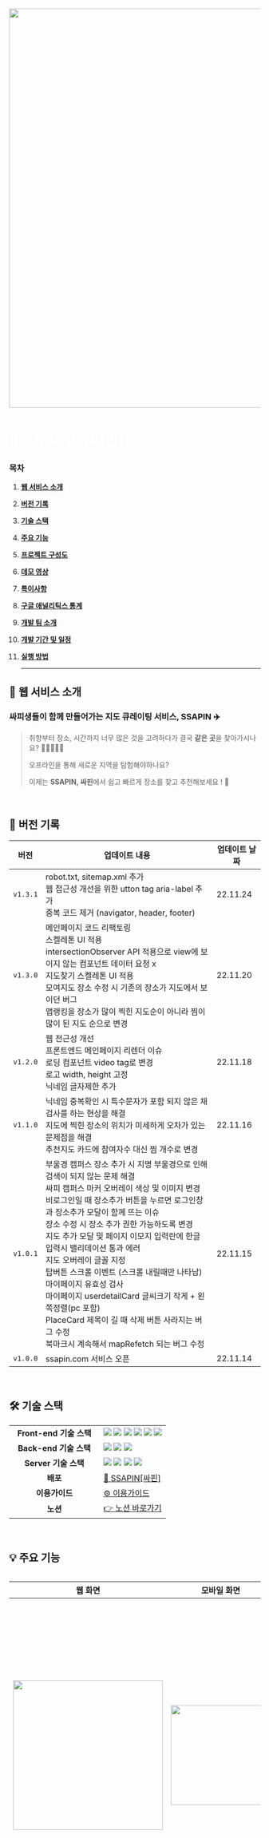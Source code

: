 ###

<div align="center">
<img align="center" src="https://www.notion.so/image/https%3A%2F%2Fs3-us-west-2.amazonaws.com%2Fsecure.notion-static.com%2Fa879f386-de37-48d1-a149-06190fe24c5f%2Fnotion_%25EA%25B0%2580%25EC%259D%2584_%25ED%2591%259C%25EC%25A7%2580.png?table=block&id=9ab287af-8b1b-4226-9245-74edef1017be&spaceId=70212d7a-cf4e-4637-9c1c-d9387abe4d14&width=1780&userId=721c2187-3c34-4657-8dfe-1e18670710c8&cache=v2" width="800" />  
</div>
<div align="left">
    <h1 align="left">
      <font align="left" size="6" color="#ffffff"> 📌 SSAPIN[싸핀] </font>
    </h1>
  </div>

### 목차

1. [**웹 서비스 소개**](#1)

2. [**버전 기록**](#2)

3. [**기술 스택**](#3)

4. [**주요 기능**](#4)

5. [**프로젝트 구성도**](#5)

6. [**데모 영상**](#6)

7. [**특이사항**](#7)

8. [**구글 애널리틱스 통계**](#8)

9. [**개발 팀 소개**](#9)

10. [**개발 기간 및 일정**](#10)

11. [**실행 방법**](#11)

    <hr />

<div id="1"></div>

## 📌 웹 서비스 소개

### **싸피생들이 함께 만들어가는 지도 큐레이팅 서비스, SSAPIN** ✈️

> 취향부터 장소, 시간까지 너무 많은 것을 고려하다가 결국 **같은 곳**을 찾아가시나요? 🚶🏻‍♀️🚶🏻
>
> 오프라인을 통해 새로운 지역을 탐험해야하나요?
>
> 이제는 **SSAPIN, 싸핀**에서 쉽고 빠르게 장소를 찾고 추천해보세요 ! 📌

<br />

<div id="2"></div>

## 📌 버전 기록

|   버전   | <div align="center">업데이트 내용</div>                                                                                                                                                                                                                                                                                                                                                                                                                                                                                                                                                                                                                      | 업데이트 날짜 |
| :------: | ------------------------------------------------------------------------------------------------------------------------------------------------------------------------------------------------------------------------------------------------------------------------------------------------------------------------------------------------------------------------------------------------------------------------------------------------------------------------------------------------------------------------------------------------------------------------------------------------------------------------------------------------------------ | ------------- |
| `v1.3.1` | robot.txt, sitemap.xml 추가<br/>웹 접근성 개선을 위한 utton tag aria-label 추가<br/>중복 코드 제거 (navigator, header, footer)<br/>                                                                                                                                                                                                                                                                                                                                                                                                                                                                                                                          | 22.11.24      |
| `v1.3.0` | 메인페이지 코드 리팩토링 <br /> 스켈레톤 UI 적용 <br /> intersectionObserver API 적용으로 view에 보이지 않는 컴포넌트 데이터 요청 x <br /> 지도찾기 스켈레톤 UI 적용 <br /> 모여지도 장소 수정 시 기존의 장소가 지도에서 보이던 버그 <br /> 맵랭킹을 장소가 많이 찍힌 지도순이 아니라 찜이 많이 된 지도 순으로 변경                                                                                                                                                                                                                                                                                                                                          | 22.11.20      |
| `v1.2.0` | 웹 전근성 개선 <br /> 프론트엔드 메인페이지 리렌더 이슈 <br /> 로딩 컴포넌트 video tag로 변경 <br /> 로고 width, height 고정 <br /> 닉네임 글자제한 추가                                                                                                                                                                                                                                                                                                                                                                                                                                                                                                     | 22.11.18      |
| `v1.1.0` | 닉네임 중복확인 시 특수문자가 포함 되지 않은 채 검사를 하는 현상을 해결 <br /> 지도에 찍힌 장소의 위치가 미세하게 오차가 있는 문제점을 해결 <br /> 추천지도 카드에 참여자수 대신 찜 개수로 변경                                                                                                                                                                                                                                                                                                                                                                                                                                                              | 22.11.16      |
| `v1.0.1` | 부울경 캠퍼스 장소 추가 시 지명 부울경으로 인해 검색이 되지 않는 문제 해결 <br /> 싸피 캠퍼스 마커 오버레이 색상 및 이미지 변경 <br /> 비로그인일 때 장소추가 버튼을 누르면 로그인창과 장소추가 모달이 함께 뜨는 이슈 <br /> 장소 수정 시 장소 추가 권한 가능하도록 변경 <br /> 지도 추가 모달 및 페이지 이모지 입력란에 한글 입력시 밸리데이션 통과 에러 <br /> 지도 오버레이 글꼴 지정 <br /> 탑버튼 스크롤 이벤트 (스크롤 내릴때만 나타남) <br /> 마이페이지 유효성 검사 <br /> 마이페이지 userdetailCard 글씨크기 작게 + 왼쪽정렬(pc 포함) <br /> PlaceCard 제목이 길 때 삭제 버튼 사라지는 버그 수정 <br /> 북마크시 계속해서 mapRefetch 되는 버그 수정 | 22.11.15      |
| `v1.0.0` | ssapin.com 서비스 오픈                                                                                                                                                                                                                                                                                                                                                                                                                                                                                                                                                                                                                                       | 22.11.14      |

<br />
<div id="3"></div>

## 🛠 기술 스택

<table align="center">
  <tr>
    <td align="center" width="165"><strong>Front-end 기술 스택</strong></td>
    <td>
      <div>
        <img src="https://img.shields.io/badge/TypeScript-3178C6?&logo=typescript&logoColor=white"/>
        <img src="https://img.shields.io/badge/React-61DAFB?style=  &logo=react&logoColor=white"/>
        <img src="https://img.shields.io/badge/Recoil-212121?style=  &logo=Recoil&logoColor=white"/>
        <img src="https://img.shields.io/badge/ReactQuery-FF4154?style=  &logo=ReactQuery&logoColor=white"/>
        <img src="https://img.shields.io/badge/Emotion-C865B9?style=  &logo=Emotion&logoColor=white"/>
        <img src="https://img.shields.io/badge/Axios-5A29E4?style=&logo=Axios&logoColor=white"/>
      </div>
    </td>
  </tr>
  <tr>
    <td align="center" width="165"><strong>Back-end 기술 스택</strong></td>
    <td>
        <img src="https://img.shields.io/badge/SpringBoot-6DB33F?style=  &logo=springboot&logoColor=white"/>
        <img src="https://img.shields.io/badge/MySQL-4479A1?style=  &logo=mysql&logoColor=white"/>
        <img src="https://img.shields.io/badge/JPA-212121?style=  &logo=jpa&logoColor=white"/>
    </td>
  </tr>
  <tr>
    <td align="center" width="165"><strong>Server 기술 스택</strong></td>
    <td>
        <img src="https://img.shields.io/badge/NGINX-009639?style=  &logo=nginx&logoColor=white"/>
        <img src="https://img.shields.io/badge/Docker-2496ED?style=  &logo=docker&logoColor=white"/>
        <img src="https://img.shields.io/badge/Jenkins-D24939?style=  &logo=jenkins&logoColor=white"/>
        <img src="https://img.shields.io/badge/AmazonAWS-232F3E?style=  &logo=amazonaws&logoColor=white"/>
    </div>
  </tr>
  <tr>
    <td align="center"><strong>배포</strong></td>
    <td>
      <a href="https://ssapin.com" target="_blank">
        📌 SSAPIN[싸핀]
      </a>
    </td>
  </tr>
  <tr>
    <td align="center"><strong>이용가이드</strong></td>
    <td>
      <a href="https://positive-gambler-f01.notion.site/SSAPIN-9ab287af8b1b4226924574edef1017be">
        ⚙️ 이용가이드
      </a>
    </td>
  </tr>
    <tr>
    <td align="center"><strong>노션</strong></td>
    <td>
      <a href="https://sly-hexagon-e43.notion.site/SSAPIN-A307-7a6bc90d0e8c4828981d7ddc37d9d6bb">
        👉 노션 바로가기
      </a>
    </td>
  </tr>
<table>
<br />
<div id="4"></div>

## 💡 주요 기능

| 웹 화면                                                                                                                                                           | 모바일 화면                                                                                                                     | 기능                                                                                                                                                                                                                                         |
| ----------------------------------------------------------------------------------------------------------------------------------------------------------------- | ------------------------------------------------------------------------------------------------------------------------------- | -------------------------------------------------------------------------------------------------------------------------------------------------------------------------------------------------------------------------------------------- |
| <img src="https://user-images.githubusercontent.com/82889580/203583856-5759b215-527f-4369-8bb4-8671e9c6b2af.gif" width="300" />                                   | <img src="https://user-images.githubusercontent.com/82889580/203585692-1b481578-c380-49d5-8b7e-060b0990277a.gif" width="200" /> | **메인**<br/>운영진이 제공하는 미션, 상위 유저, 핫 플레이스, 추천 지도, 모여지도를 확인할 수 있습니다.                                                                                                                                       |
| <img src="https://user-images.githubusercontent.com/82889580/203585732-9aa046ca-eb6d-4b07-a894-02836c903043.gif" width="300" />                                   | <img src="https://user-images.githubusercontent.com/82889580/203588064-16834099-5d72-45de-9870-ee7bdec17b86.gif" width="200" /> | **회원가입 및 로그인**<br/>카카오 소셜 로그인을 통해 서비스에 가입할 수 있습니다.<br/>회원가입 후 마이페이지로 이동하며 이모지, 별명, 소속 캠퍼스를 변경할 수 있습니다.                                                                      |
| <img src="https://user-images.githubusercontent.com/82889580/203588943-542bbde7-2d7b-4ae6-8ee7-891a1ef6890c.gif" width="300" />                                   | <img src="https://user-images.githubusercontent.com/82889580/203588783-8e3c3748-3f5f-4594-b611-86e5c881ebfc.gif" width="200" /> | **모여지도**<br/>지정된 주제에 따라 사용자가 자신만의 베스트 장소, 딱 한 곳만 찍는 지도입니다.                                                                                                                                               |
| <img title="" src="https://user-images.githubusercontent.com/82889580/203589477-b59fb2dc-a6c6-48c4-a510-1c2cd3a7b121.gif" alt="" width="300" data-align="center"> | <img src="https://user-images.githubusercontent.com/82889580/203589495-e8eae542-b2e7-488e-90c4-7bf15072c7f8.gif" width="200" /> | 추천지도 만들기<br/>사용자가 원하는 테마의 지도를 직접 제작하여 공유하고 설정에 따라 혼자 찍거나 다른 사용자들과 함께 찍을 수 있습니다.                                                                                                      |
| <img src="https://user-images.githubusercontent.com/82889580/203590274-e4690eea-46d4-4e37-82f5-0c32bdfa6cbe.gif" width="300" />                                   | <img src="https://user-images.githubusercontent.com/82889580/203590594-7da07630-cd5a-4ebd-a264-1eb5efc8435f.gif" width="200" /> | 추천지도<br/>사용자가 또는 다른 사람과 함께 찍은 장소들이 나타납니다. 장소 추가하기 버튼을 통해 장소를 추가할 수 있습니다.<br/>장소 추가하기<br/>카카오 지도 API를 활용하여 사용자 캠퍼스 주변의 장소를 검색하고, 지도에 추가할 수 있습니다. |                                                                                                                                                                  | <img title="" src="https://user-images.githubusercontent.com/39465312/203685680-4709979d-2c55-432e-8e0b-63613d79b2df.gif" alt="" width="300" data-align="center"> | <img src="https://user-images.githubusercontent.com/39465312/203687018-d3436e89-18da-4d41-a3e0-8e93b4be705b.gif" width="200" /> | 리뷰추가<br/>장소 상세 모달에서 해당 장소에 대한 한줄평리뷰를 확인 또는 작성할 수 있습니다                                                                                                      |
| <img src="https://user-images.githubusercontent.com/82889580/203591281-4a69f3e8-1cf1-481e-9492-36a3dea68599.gif" width="300" />                                   | <img src="https://user-images.githubusercontent.com/82889580/203596533-40f388d3-0b76-462f-af3b-86514d988ad8.gif" width="200" /> | 공유 하기<br/>추천지도 또는 특정 장소를 카카오톡 또는 URL 복사를 통해 다른 사용자와 공유할 수 있습니다.                                                                                                                                      |
| <img src="https://user-images.githubusercontent.com/82889580/203592968-270a4448-65c8-4ea4-9fa0-cbe1e4567760.gif" width="300" />                                   | <img src="https://user-images.githubusercontent.com/82889580/203592947-6b7b713d-6bf0-4cf8-937a-5b41c5d225c0.gif" width="200" /> | 북마크<br/>추천지도나 장소를 저장할 수 있습니다.                                                                                                                                                                                             |
| <img src="https://user-images.githubusercontent.com/82889580/203593617-791cc63d-fbb3-45e2-ba8a-6a412d233eae.gif" width="300" />                                   | <img src="https://user-images.githubusercontent.com/82889580/203593594-30602477-0f3a-4d6d-9122-5d89c51f7ba0.gif" width="200" /> | 검색<br/>검색어 또는 지도 만들기에서 추가한 다양한 키워드 필터링으로 지도를 검색할 수 있습니다.                                                                                                                                              |
| <img src="https://user-images.githubusercontent.com/82889580/203593792-690d1f83-70d1-4ab5-8381-45dada19e73e.gif" width="300" />                                   | <img src="https://user-images.githubusercontent.com/82889580/203593815-2b58f396-82ed-4acb-a35c-7f66d4124d6e.gif" width="200" /> | 마이페이지<br/>본인이 작성한 지도, 추가한 장소 또는 참여한 지도, 북마크 지도와 장소를 확인할 수 있습니다.                                                                                                                                    |
| <img src="https://user-images.githubusercontent.com/82889580/203594331-6b997fe8-d023-412e-836b-4e231669da84.gif" width="300" />                                   | <img src="https://user-images.githubusercontent.com/82889580/203594294-2f5b6f0a-bd3b-4b35-95a6-019c5fb277a8.gif" width="200" /> | 메인페이지 캠퍼스 변경<br/>캠퍼스를 변경하여 다른 캠퍼스의 지도와 게시물을 확인할 수 있습니다.                                                                                                                                               |

## 📂 프로젝트 구성도

|                                               <div align="center">아키텍쳐(Archtecture)</div>                                                |
| :------------------------------------------------------------------------------------------------------------------------------------------: |
|        <img src="https://user-images.githubusercontent.com/63248831/202904662-b774b2ad-80eb-426e-9c90-b0e7733bc585.png" width="700"/>        |
|                                                           **개체-관계 모델 (ERD)**                                                           |
| <img src="https://user-images.githubusercontent.com/63248831/202904691-d4aabe9e-1d94-4e5b-9702-cbcac9745d41.png" width="600" height="500" /> |

<br />
<div id="6"></div>

## 🎥 데모 영상

<table align="center">
<thead>
  <tr>
    <td align="center"><strong>UCC 영상</strong></th>
    <td align="center"><strong>시연 영상</strong></th>
  </tr>
  </thead>
  <tbody>
  <tr>
    <td>
      <a href="https://youtu.be/FQOTbVC1RZw" target="_blank">
        <img src="https://user-images.githubusercontent.com/63248831/202905596-1bfaa947-9d54-4267-9e36-21041578e049.png" width=400 height=240/>
      </a>
    </td>
    <td>
      <a href="https://youtu.be/ttVSXWWSRlU" target="_blank">
        <img src="https://user-images.githubusercontent.com/63248831/202905634-37e6b337-fb46-411d-8fa5-e6677e986a66.png" width=400 height=240/>
      </a>
    </td>
  </tr>
  </tbody>
<table>
<br />
<div id="7"></div>

## 📍 특이사항

### 검색 엔진 최적화(SEO) 및 웹 접근성(Accessibility)

| 점수                                                                                                                            | 작업 내역                                                                                                                                                                          |
| ------------------------------------------------------------------------------------------------------------------------------- | ---------------------------------------------------------------------------------------------------------------------------------------------------------------------------------- |
| <img src="https://user-images.githubusercontent.com/82889580/203600010-c7688194-eeb5-4978-978a-688d789e2d5e.png" width="300" /> | - Meta Data 설정<br/>- 체계화된 Heading 처리<br/>- 시멘틱 마크업 사용<br/>- Document title 설정<br/>- img 태그의 alt 속성 설정<br/>- HTTPS 적용<br/>- robots.txt, sitemap.xml 설정 |
| <img src="https://user-images.githubusercontent.com/82889580/203606455-ebd53501-7695-4726-bf50-8b7e0301d54d.png" width="300" /> | - 시멘틴 마크업 사용<br/>- 버튼 태그 aria attribute 적용<br/>- img 태그 alt 속성 설정<br/><br/>- 저시력자를 위한 색상 대비<br/>체계화된 Heading 처리                               |

<img src="https://user-images.githubusercontent.com/82889580/203600916-a08111ca-3887-4caf-9a83-df73f34a25a4.png" width="500" />

> 네이버에 'ssapin' 검색 시 나타나는 페이지

<img src="https://user-images.githubusercontent.com/39465312/203687778-d68ec54d-76c2-4fb0-a914-ad278e2d99bf.png" width="500" />

> 구글에 'ssapin' 검색 시 나타나는 페이지

### 웹 성능 최적화

| 웹 성능 최적화 전                                                                                                               | 웹 성능 최적화 후 (2022.11.24 기준)                                                                                             |
| ------------------------------------------------------------------------------------------------------------------------------- | ------------------------------------------------------------------------------------------------------------------------------- |
| <img src="https://user-images.githubusercontent.com/82889580/203601352-6825a8fa-9c50-4c67-a9e0-c1ccfe8ec00a.png" width="300" /> | <img src="https://user-images.githubusercontent.com/82889580/203601487-be174396-96b1-4259-aac8-04f11f18037b.png" width="300" /> |

- '코드 분할(Code Splitting)' 적용

- 불필요한 JS 파일 제거

- gif 파일을 mp4 video로 교체

- 이미지 파일 최적화

  - 브라우저에 따른 webp, png 파일로 교체

> 위 작업을 통해 Performace Score 46점 -> 77점으로 개선, Speed Index 속도 4.6초 -> 1.3초로 개선, CLS 0.034 -> 0.004로 개선

<br />

## 📈 구글 애널리틱스 통계

구글 애널리틱스를 세팅하고 배포를 통해 11월 14일부터 현재까지 실서비스를 운영하고 있습니다.

실제 서비스 배포후 11월 14일 부터 11월 18일까지 집중적으로 사용자들이 이용해주고 있으며, 현재도지속적으로 유지하며, 사용자를 확보하고 있습니다.

<img src="https://user-images.githubusercontent.com/82889580/203605669-50697844-48e9-4549-94db-d631abc0b6f6.png" width="600" height="250" />

> 11월 14일 ~ 11월 18일동안 최고치 DAU 394 명, WAU 773명을 기록하였습니다.

<br />

## 👨‍👩‍👧‍👦 개발 팀 소개

<table>
  <tr>
    <td align="center" width="150px">
      <a href="https://github.com/Zyeon" target="_blank">
        <img src="https://github.com/Zyeon.png" alt="유지연 프로필" />
      </a>
    </td>
    <td align="center" width="150px">
      <a href="https://github.com/Eunyeol-Lucas" target="_blank">
        <img src="https://github.com/Eunyeol-Lucas.png" alt="남은열 프로필" />
      </a>
    </td>
    <td align="center" width="150px">
      <a href="https://github.com/Binzify" target="_blank">
        <img src="https://github.com/Binzify.png" alt="임상빈 프로필" />
      </a>
    </td>
    <td align="center" width="150px">
      <a href="https://github.com/jiwon0297" target="_blank">
        <img src="https://github.com/jiwon0297.png" alt="박지원 프로필" />
      </a>
    </td>
    <td align="center" width="150px">
      <a href="https://github.com/hyunklee" target="_blank">
        <img src="https://github.com/hyunklee.png" alt="이현규 프로필" />
      </a>
    </td>
    <td align="center" width="150px">
      <a href="https://github.com/hseol" target="_blank">
        <img src="https://github.com/hseol.png" alt="허설 프로필" />
      </a>
    </td>
  </tr>
  <tr>
    <td align="center">
      <a href="https://github.com/Zyeon" target="_blank">
        유지연<br />(Front-end &Back-end<br /> 팀장)
      </a>
    </td>
    <td align="center">
      <a href="https://github.com/Eunyeol-Lucas" target="_blank">
        남은열<br />(Front-end)
      </a>
    </td>
    <td align="center">
      <a href="https://github.com/Binzify" target="_blank">
        임상빈<br />(Front-end)
      </a>
    </td>
    <td align="center">
      <a href="https://github.com/jiwon0297" target="_blank">
        박지원<br />(Back-end)
      </a>
    </td>
    <td align="center">
      <a href="https://github.com/hyunklee" target="_blank">
        이현규<br />(Back-end)
      </a>
    </td>
    <td align="center">
      <a href="https://github.com/hseol">
        허설<br />(Back-end)
      </a>
    </td>
  </tr>
</table>

|  이름  |               역할                | <div align="center">개발 내용</div>                                                                                                                                                                                                                                                                                                                                                                                                                                                                                                                                                                                                       |
| :----: | :-------------------------------: | :---------------------------------------------------------------------------------------------------------------------------------------------------------------------------------------------------------------------------------------------------------------------------------------------------------------------------------------------------------------------------------------------------------------------------------------------------------------------------------------------------------------------------------------------------------------------------------------------------------------------------------------- |
| 유지연 | Back-end<br />Front-end<br />팀장 | **Back-end**<br/>- Place API 작성<br/>- Junit을 이용한 테스트 코드 작성<br/>**Front-end**<br/>- storybook을 활용한 UI컴포넌트 테스트<br/>- emoji-picker-react를 사용하여 이모지 키보드 적용<br/>- Recoil, React-Query를 이용한 상태관리<br/>- ‘Emotion’을 이용한 CSS-in-JS 방식으로 스타일링 구현<br/>- 정규식을 사용하여 input validation 제어<br/>- 장소 등록 기능 연결<br/>- 리뷰 작성 기능 연결<br/>- 장소,지도 찜 기능 연결<br/>- 와이어프레임 및 프로토타입 설계 (반응형)<br/>- 모바일, PC 반응형 웹 디자인 <br/>**CICD**<br/>- Jenkins, Docker를 통한 자동배포환경 구축                                                                                                                     |
| 남은열 |             Front-end             | **Front-end**<br/>- 서비스 메인 홈 페이지<br/>- kakaomap API 활용 지도 기능<br/>  - 서비스 모여지도, 추천지도 렌더링<br/>  - 카카오 지도 검색 기능 및 장소 추가<br/>  - 핀 및 오버레이 커스텀 제작<br/>- 지도 및 장소 카카오톡 공유<br/>- 카카오톡 로그인 기능<br/>- 404 Not Found 페이지<br/>- 'Recoil', 'React-Query'를 이용한 상태 관리<br/>- ‘Emotion’을 이용한 CSS-in-JS 방식으로 스타일링 구현<br/>- 검색 엔진 최적화(SEO) 작업 (Lighthouse 기준, SEO Score 100점 달성)<br/>- 웹 성능 최적화 작업<br/> <br/> (Performance Score 46점 → 80점으로 개선, Speed Index 속도 4.6초 → 1.3초로 개선)<br/> <br/>- storybook을 통한 UI 테스트 |
| 임상빈 |             Front-end             | **Front-end**<br /> - 버튼 컴포넌트 작성 <br /> - 마이페이지 레이아웃 및 기능 연결 <br /> - 로고 및 로딩 디자인                                                                                                                                                                                                                                                                                                                                                                                                                                                                                                                           |
| 박지원 |             Back-end              | **Back-end**<br />- DB 설계<br /> - Map, TogetherMap API 작성<br /> **Front-end**<br /> - 카드/기타 컴포넌트 작성 <br /> - 메인페이지/지도검색페이지 레이아웃 및 기능 연결 <br /> - 장소 상세 모달 기능 연결                                                                                                                                                                                                                                                                                                                                                                                                                              |
| 이현규 |             Back-end              | **Back-end**<br />- DB 설계<br />- User, Auth API 작성<br />- Server to Server 카카오 로그인<br />- JWT 인증 방식 구현                                                                                                                                                                                                                                                                                                                                                                                                                                                                                                                    |
|  허설  |             Back-end              | **Back-end**<br/>- DB 설계<br/> - Review API 작성<br/>- 맡은 API Junit 테스트 코드 작성<br/>- 유저랭킹, 맵 랭킹 배치 스케줄러 작성 <br/> **Front-end**<br/> - 기타 컴포넌트 작성 <br/> - 헤더/사이드바 레이아웃 작성<br/> - 장소 상세 모달 레이아웃 작성<br/> - 지도 검색 모달 레이아웃 작성                                                                                                                                                                                                                                                                                                                                              |

<br />
<div id="8"></div>

## 📅 개발 기간

22.10.06. ~ 운영 관리 중

<br />
<div id="9"></div>

## 💻 실행 방법

### Client 실행

1. **원격 저장소 복제**

```bash
$ git clone https://lab.ssafy.com/s07-final/S07P31A307.git
```

2. **프로젝트 폴더로 이동**

```bash
$ cd frontend
```

3. **필요한 node_modules 설치**

```bash
$ yarn install
```

4. **env 파일 설정**

```
VITE_KAKAO_API_KEY=
VITE_KAKAO_JAVASCRIPT_KEY=
VITE_BASE_URL=http://localhost:3000
VITE_BASE_SERVER_URL=http://localhost:8000
```

5. **개발 서버 실행**

```bash
$ yarn start
```

<br />

## 🦊 git convention

| Emoji | Code                          | 기능     | Description              |
| ----- | ----------------------------- | -------- | ------------------------ |
| ✨    | `:sparkles:`                  | Feat     | 새 기능                  |
| ♻️    | `:recycle:`                   | Refactor | 코드 리팩토링            |
| 🔧    | `:wrench:`                    | Chore    | 리소스 수정/삭제         |
| 🐛    | `:bug:`                       | Fix      | 버그 수정                |
| 📝    | `:memo:`                      | Docs     | 문서 추가/수정           |
| 💄    | `:lipstick:`                  | Style    | UI/스타일 파일 추가/수정 |
| 🎉    | `:tada:`                      | Init     | 프로젝트 시작 / Init     |
| ✅    | `:white_check_mark:`          | Test     | 테스트 추가/수정         |
| ⏪    | `:rewind:`                    | Rewind   | 변경 사항 되돌리기       |
| 🔀    | `:twisted_rightwards_arrows:` | Merge    | 브랜치 합병              |
| 🗃     | `:card_file_box:`             | DB       | 데이터베이스 관련 수정   |
| 💡    | `:bulb:`                      | Comment  | 주석 추가/수정           |
| 🚀    | `:rocket:`                    | Deploy   | 배포                     |

## git flow

<img src="https://user-images.githubusercontent.com/82889580/197453665-7e77f069-647f-42bc-bf40-688b5764d7d7.png" width="500" />
